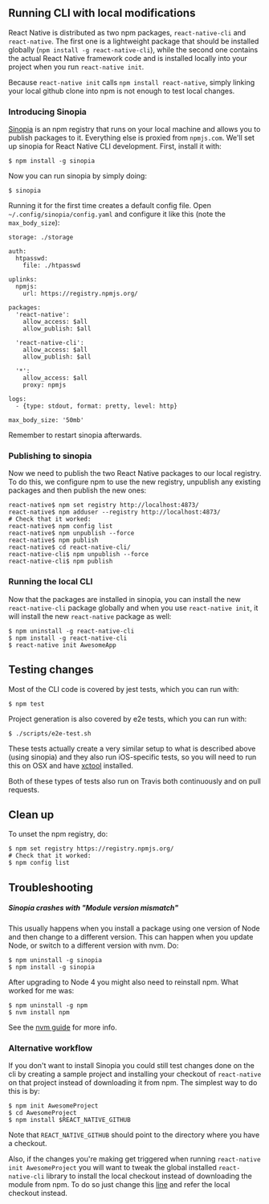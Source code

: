 ## Running CLI with local modifications

React Native is distributed as two npm packages, `react-native-cli` and `react-native`. The first one is a lightweight package that should be installed globally (`npm install -g react-native-cli`), while the second one contains the actual React Native framework code and is installed locally into your project when you run `react-native init`.

Because `react-native init` calls `npm install react-native`, simply linking your local github clone into npm is not enough to test local changes.

### Introducing Sinopia

[Sinopia] is an npm registry that runs on your local machine and allows you to publish packages to it. Everything else is proxied from `npmjs.com`. We'll set up sinopia for React Native CLI development. First, install it with:

    $ npm install -g sinopia

Now you can run sinopia by simply doing:

    $ sinopia

Running it for the first time creates a default config file. Open `~/.config/sinopia/config.yaml` and configure it like this (note the `max_body_size`):

    storage: ./storage

    auth:
      htpasswd:
        file: ./htpasswd

    uplinks:
      npmjs:
        url: https://registry.npmjs.org/

    packages:
      'react-native':
        allow_access: $all
        allow_publish: $all

      'react-native-cli':
        allow_access: $all
        allow_publish: $all

      '*':
        allow_access: $all
        proxy: npmjs

    logs:
      - {type: stdout, format: pretty, level: http}

    max_body_size: '50mb'

Remember to restart sinopia afterwards.

### Publishing to sinopia

Now we need to publish the two React Native packages to our local registry. To do this, we configure npm to use the new registry, unpublish any existing packages and then publish the new ones:

    react-native$ npm set registry http://localhost:4873/
    react-native$ npm adduser --registry http://localhost:4873/
    # Check that it worked:
    react-native$ npm config list
    react-native$ npm unpublish --force
    react-native$ npm publish
    react-native$ cd react-native-cli/
    react-native-cli$ npm unpublish --force
    react-native-cli$ npm publish

### Running the local CLI

Now that the packages are installed in sinopia, you can install the new `react-native-cli` package globally and when you use `react-native init`, it will install the new `react-native` package as well:

    $ npm uninstall -g react-native-cli
    $ npm install -g react-native-cli
    $ react-native init AwesomeApp

## Testing changes

Most of the CLI code is covered by jest tests, which you can run with:

    $ npm test

Project generation is also covered by e2e tests, which you can run with:

    $ ./scripts/e2e-test.sh

These tests actually create a very similar setup to what is described above (using sinopia) and they also run iOS-specific tests, so you will need to run this on OSX and have [xctool] installed.

Both of these types of tests also run on Travis both continuously and on pull requests.

[sinopia]: https://www.npmjs.com/package/sinopia
[xctool]: https://github.com/facebook/xctool

## Clean up

To unset the npm registry, do:

    $ npm set registry https://registry.npmjs.org/
    # Check that it worked:
    $ npm config list

## Troubleshooting

##### Sinopia crashes with "Module version mismatch"

This usually happens when you install a package using one version of Node and then change to a different version. This can happen when you update Node, or switch to a different version with nvm. Do:

    $ npm uninstall -g sinopia
    $ npm install -g sinopia

After upgrading to Node 4 you might also need to reinstall npm. What worked for me was:

    $ npm uninstall -g npm
    $ nvm install npm

 See the [nvm guide](https://github.com/creationix/nvm#usage) for more info.

### Alternative workflow

If you don't want to install Sinopia you could still test changes done on the cli by creating a sample project and installing your checkout of `react-native` on that project instead of downloading it from npm. The simplest way to do this is by:

    $ npm init AwesomeProject
    $ cd AwesomeProject
    $ npm install $REACT_NATIVE_GITHUB

Note that `REACT_NATIVE_GITHUB` should point to the directory where you have a checkout.

Also, if the changes you're making get triggered when running `react-native init AwesomeProject` you will want to tweak the global installed `react-native-cli` library to install the local checkout instead of downloading the module from npm. To do so just change this [line](https://github.com/Tsaikka/react-native/blob/master/react-native-cli/index.js#L191) and refer the local checkout instead.
